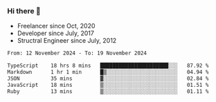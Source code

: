 ### Hi there 👋

- Freelancer since Oct, 2020
- Developer since July, 2017
- Structral Engineer since July, 2012

<!--START_SECTION:waka-->

```txt
From: 12 November 2024 - To: 19 November 2024

TypeScript    18 hrs 8 mins   ██████████████████████░░░   87.92 %
Markdown      1 hr 1 min      █▒░░░░░░░░░░░░░░░░░░░░░░░   04.94 %
JSON          35 mins         ▓░░░░░░░░░░░░░░░░░░░░░░░░   02.84 %
JavaScript    18 mins         ▒░░░░░░░░░░░░░░░░░░░░░░░░   01.51 %
Ruby          13 mins         ▒░░░░░░░░░░░░░░░░░░░░░░░░   01.11 %
```

<!--END_SECTION:waka-->
